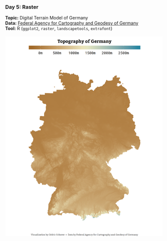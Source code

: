 ### Day 5: Raster
**Topic:** Digital Terrain Model of Germany
<br>
**Data:** [Federal Agency for Cartography and Geodesy of Germany](https://www.bkg.bund.de/DE/Produkte-und-Services/Shop-und-Downloads/Digitale-Geodaten/Gelaendemodelle/Deutschland/DGM-Deutschland_cont.html)
<br>
**Tool:** R (`ggplot2`, `raster`, `landscapetools`, `extrafont`)
<br><br>
![./Day05_Raster/Raster_GermanyDGM.png](https://raw.githubusercontent.com/Z3tt/30DayMapChallenge/master/contributions/Day05_Raster/Raster_GermanyDGM.png)

